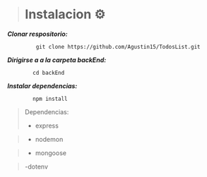 > # Instalacion ⚙

***Clonar respositorio:***

             git clone https://github.com/Agustin15/TodosList.git

             
***Dirigirse a a la carpeta backEnd:***

            cd backEnd

***Instalar dependencias:***

            npm install

   > Dependencias:
> - express

> - nodemon
    
> - mongoose
   
> -dotenv 
